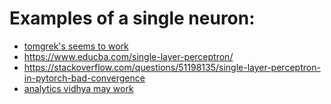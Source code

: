 # Examples of a single neuron: 

- [tomgrek's seems to work](https://medium.com/@tomgrek/building-your-first-neural-net-from-scratch-with-pytorch-56b0e9c84d54)
- https://www.educba.com/single-layer-perceptron/
- https://stackoverflow.com/questions/51198135/single-layer-perceptron-in-pytorch-bad-convergence
- [analytics vidhya may work](https://www.analyticsvidhya.com/blog/2021/11/a-comprehensive-guide-to-linear-regression-with-pytorch/)